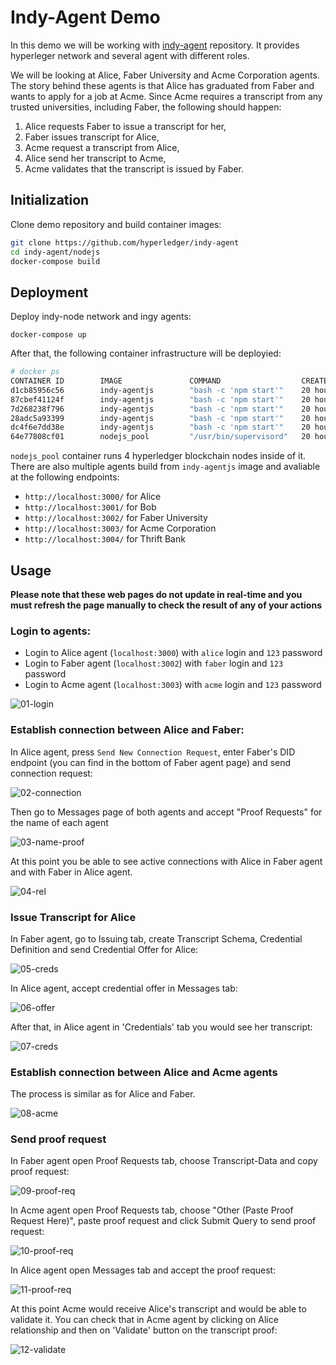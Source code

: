 # Indy-Agent Demo

In this demo we will be working with [indy-agent](https://github.com/hyperledger/indy-agent) repository. It provides hyperleger network and several agent with different roles.

We will be looking at Alice, Faber University and Acme Corporation agents. The story behind these agents is that Alice has graduated from Faber and wants to apply for a job at Acme. Since Acme requires a transcript from any trusted universities, including Faber, the following should happen:

1. Alice requests Faber to issue a transcript for her,
2. Faber issues transcript for Alice,
3. Acme request a transcript from Alice,
4. Alice send her transcript to Acme,
5. Acme validates that the transcript is issued by Faber.

## Initialization 

Clone demo repository and build container images:

```bash
git clone https://github.com/hyperledger/indy-agent
cd indy-agent/nodejs
docker-compose build
```

## Deployment

Deploy indy-node network and ingy agents:

```
docker-compose up
```

After that, the following container infrastructure will be deployied:

```bash
# docker ps
CONTAINER ID        IMAGE               COMMAND                  CREATED             STATUS              PORTS                              NAMES
d1cb85956c56        indy-agentjs        "bash -c 'npm start'"    20 hours ago        Up 3 seconds        0.0.0.0:3001->3001/tcp, 8000/tcp   nodejs_bob_1
87cbef41124f        indy-agentjs        "bash -c 'npm start'"    20 hours ago        Up 3 seconds        0.0.0.0:3004->3004/tcp, 8000/tcp   nodejs_thrift_1
7d268238f796        indy-agentjs        "bash -c 'npm start'"    20 hours ago        Up 2 seconds        0.0.0.0:3002->3002/tcp, 8000/tcp   nodejs_faber_1
28adc5a93399        indy-agentjs        "bash -c 'npm start'"    20 hours ago        Up 2 seconds        0.0.0.0:3003->3003/tcp, 8000/tcp   nodejs_acme_1
dc4f6e7dd38e        indy-agentjs        "bash -c 'npm start'"    20 hours ago        Up 6 seconds        0.0.0.0:3000->3000/tcp, 8000/tcp   nodejs_alice_1
64e77808cf01        nodejs_pool         "/usr/bin/supervisord"   20 hours ago        Up 6 seconds        0.0.0.0:9701-9708->9701-9708/tcp   nodejs_pool_1
```

`nodejs_pool` container runs 4 hyperledger blockchain nodes inside of it. There are also multiple agents build from `indy-agentjs` image and avaliable at the following endpoints:

* `http://localhost:3000/` for Alice
* `http://localhost:3001/` for Bob
* `http://localhost:3002/` for Faber University
* `http://localhost:3003/` for Acme Corporation
* `http://localhost:3004/` for Thrift Bank

## Usage

**Please note that these web pages do not update in real-time and you must refresh the page manually to check the result of any of your actions**

### Login to agents:

* Login to Alice agent (`localhost:3000`) with `alice` login and `123` password
* Login to Faber agent (`localhost:3002`) with `faber` login and `123` password
* Login to Acme agent (`localhost:3003`) with `acme` login and `123` password

![01-login](https://github.com/apspdfoknd/sovrin-demo/blob/master/images/01-login.png?raw=true)

### Establish connection between Alice and Faber:

In Alice agent, press `Send New Connection Request`, enter Faber's DID endpoint (you can find in the bottom of Faber agent page) and send connection request:

![02-connection](https://github.com/apspdfoknd/sovrin-demo/blob/master/images/02-connection.png?raw=true)

Then go to Messages page of both agents and accept "Proof Requests" for the name of each agent

![03-name-proof](https://github.com/apspdfoknd/sovrin-demo/blob/master/images/03-name-proof.png?raw=true)

At this point you be able to see active connections with Alice in Faber agent and with Faber in Alice agent.

![04-rel](https://github.com/apspdfoknd/sovrin-demo/blob/master/images/04-realationships.png?raw=true)

### Issue Transcript for Alice

In Faber agent, go to Issuing tab, create Transcript Schema, Credential Definition and send Credential Offer for Alice:

![05-creds](https://github.com/apspdfoknd/sovrin-demo/blob/master/images/05-creds.png?raw=true)

In Alice agent, accept credential offer in Messages tab:

![06-offer](https://github.com/apspdfoknd/sovrin-demo/blob/master/images/06-cred-offer.png?raw=true)

After that, in Alice agent in 'Credentials' tab you would see her transcript:

![07-creds](https://github.com/apspdfoknd/sovrin-demo/blob/master/images/07-creds.png?raw=true)

### Establish connection between Alice and Acme agents

The process is similar as for Alice and Faber.

![08-acme](https://github.com/apspdfoknd/sovrin-demo/blob/master/images/08-acme.png?raw=true)

### Send proof request

In Faber agent open Proof Requests tab, choose Transcript-Data and copy proof request:

![09-proof-req](https://github.com/apspdfoknd/sovrin-demo/blob/master/images/09-proof-req-1.png?raw=true)

In Acme agent open Proof Requests tab, choose "Other (Paste Proof Request Here)", paste proof request and click Submit Query to send proof request:

![10-proof-req](https://github.com/apspdfoknd/sovrin-demo/blob/master/images/10-proof-req-2.png?raw=true)

In Alice agent open Messages tab and accept the proof request:

![11-proof-req](https://github.com/apspdfoknd/sovrin-demo/blob/master/images/11-proof-req-3.png?raw=true)

At this point Acme would receive Alice's transcript and would be able to validate it. You can check that in Acme agent by clicking on Alice relationship and then on 'Validate' button on the transcript proof:

![12-validate](https://github.com/apspdfoknd/sovrin-demo/blob/master/images/12-validate.png?raw=true)
